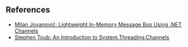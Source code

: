 
## References

- [Milan Jovanović: Lightweight In-Memory Message Bus Using .NET Channels](https://www.milanjovanovic.tech/blog/lightweight-in-memory-message-bus-using-dotnet-channels)
- [Stephen Toub: An Introduction to System.Threading.Channels](https://devblogs.microsoft.com/dotnet/an-introduction-to-system-threading-channels/)